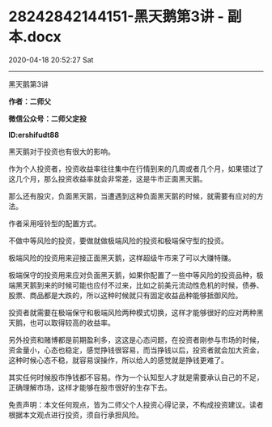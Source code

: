 # 28242842144151-黑天鹅第3讲 - 副本.docx

2020-04-18 20:52:27 Sat

----

黑天鹅第3讲

__作者：二师父__

__微信公众号：二师父定投__

__ID:ershifudt88__

<a id="OLE_LINK1"></a><a id="OLE_LINK2"></a>黑天鹅对于投资也有很大的影响。

作为个人投资者，投资收益率往往集中在行情到来的几周或者几个月，如果错过了这几个月，那么投资收益率就会非常差，这是牛市正面黑天鹅。

那么还有股灾，负面黑天鹅，当遭遇到这种负面黑天鹅的时候，就需要有应对的方法。

作者采用哑铃型的配置方式。

不做中等风险的投资，要做就做极端风险的投资和极端保守型的投资。

极端风险的投资用来迎接正面黑天鹅，这样超级牛市来了可以大赚特赚。

极端保守的投资用来应对负面黑天鹅，如果你配置了一些中等风险的投资品种，极端黑天鹅到来的时候可能也应付不过来，比如之前美元流动性危机的时候，债券、股票、商品都是大跌的，所以这种时候就只有固定收益品种能够抵御风险。

投资者就需要在极端保守和极端风险两种模式切换，这样才能够很好的应对两种黑天鹅，也可以取得较高的收益率。

另外投资和赌博都是前期盈利多，这这是心态问题，在投资者刚参与市场的时候，资金量小，心态也稳定，感觉挣钱很容易，而当挣钱以后，投资者就会加大资金，这种时候心态不稳，就容易误操作，所以给人的感觉就是挣钱更难了。

其实任何时候股市挣钱都不容易。作为一个认知型人才就是需要承认自己的不足，正确理解市场，这样才能够在股市很好的生存下去。

免责声明：本文任何观点，皆为二师父个人投资心得记录，不构成投资建议。读者根据本文观点进行投资，须自行承担风险。

